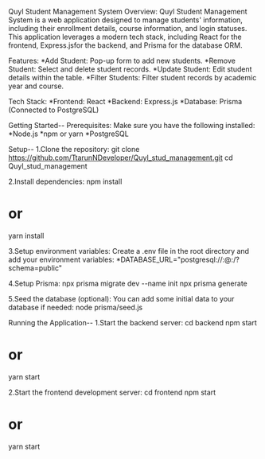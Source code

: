 Quyl Student Management System
Overview:
Quyl Student Management System is a web application designed to manage students' information, including their enrollment details, course information, and login statuses. This application leverages a modern tech stack, including React for the frontend, Express.jsfor the backend, and Prisma for the database ORM.

Features:
*Add Student: Pop-up form to add new students.
*Remove Student: Select and delete student records.
*Update Student: Edit student details within the table.
*Filter Students: Filter student records by academic year and course.

Tech Stack:
*Frontend: React
*Backend: Express.js
*Database: Prisma (Connected to PostgreSQL)

Getting Started--
Prerequisites:
Make sure you have the following installed:
*Node.js
*npm or yarn
*PostgreSQL

Setup--
1.Clone the repository:
git clone https://github.com/TtarunNDeveloper/Quyl_stud_management.git
cd Quyl_stud_management

2.Install dependencies:
npm install
# or
yarn install

3.Setup environment variables:
Create a .env file in the root directory and add your environment variables:
*DATABASE_URL="postgresql://<username>:<password>@<host>:<port>/<database>?schema=public"

4.Setup Prisma:
npx prisma migrate dev --name init
npx prisma generate

5.Seed the database (optional):
You can add some initial data to your database if needed:
node prisma/seed.js

Running the Application--
1.Start the backend server:
cd backend
npm start
# or
yarn start

2.Start the frontend development server:
cd frontend
npm start
# or
yarn start